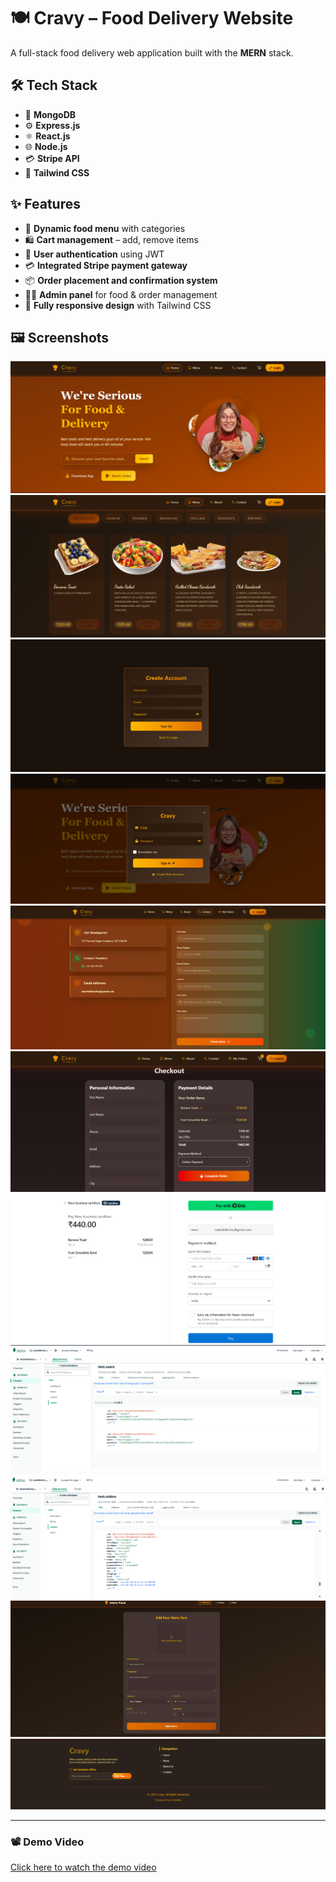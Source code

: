 # 🍽️ **Cravy – Food Delivery Website**

A full-stack food delivery web application built with the **MERN** stack.


## 🛠️ **Tech Stack**

- 🍃 **MongoDB**
- ⚙️ **Express.js**
- ⚛️ **React.js**
- 🌐 **Node.js**
- 💳 **Stripe API**
- 🎨 **Tailwind CSS**

## ✨ **Features**

- 🍲 **Dynamic food menu** with categories 
- 🛍️ **Cart management** – add, remove items  
- 🔐 **User authentication** using JWT  
- 💳 **Integrated Stripe payment gateway**  
- 📦 **Order placement and confirmation system**  
- 👨‍🍳 **Admin panel** for food & order management
- 📱 **Fully responsive design** with Tailwind CSS

  
## 🖼️ Screenshots

![Home Page](assets/screenshots/Homepage.png)
![Menu](assets/screenshots/Menu.png)
![Signup Page](assets/screenshots/Signup-Page.png)
![Login Page](assets/screenshots/Login-Page.png)
![Contact Page](assets/screenshots/Contact-Page.png)
![Checkout Page](assets/screenshots/Checkout-Page.png)
![Payment Page](assets/screenshots/Payment-Page.png)
![Mongodb Entry](assets/screenshots/Mongodb-Entry.png)
![Order Data Entry](assets/screenshots/Order-Data-Entry.png)
![Admin Panel](assets/screenshots/AdminPanel.png)
![Footer](assets/screenshots/Footer.png)

---

### 📽️ Demo Video

[Click here to watch the demo video](https://drive.google.com/file/d/1lHg3pVVewGOS7VZK_XfyK-Y7HsTnqKuk/view?usp=sharing)

